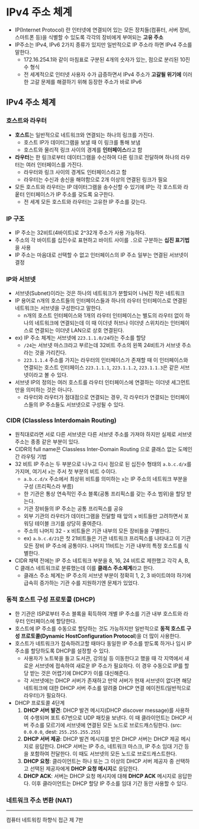 # IPv4 주소 체계

- IP(Internet Protocol) 란 인터넷에 연결되어 있는 모든 장치들(컴퓨터, 서버 장비, 스마트폰 등)을 식별할 수 있도록 각각의 장비에게 부여되는 **고유 주소**
- IP주소는 IPv4, IPv6 2가지 종류가 있지만 일반적으로 IP 주소라 하면 IPv4 주소를 말한다.
    - 172.16.254.1와 같이 마침표로 구분된 4개의 숫자가 있는, 점으로 분리된 10진수 형식
    - 전 세계적으로 인터넷 사용자 수가 급증하면서 IPv4 주소가 **고갈될 위기에** 이러한 고갈 문제를 해결하기 위해 등장한 주소가 바로 IPv6

## IPv4 주소 체계

### 호스트와 라우터

- **호스트**는 일반적으로 네트워크와 연결되는 하나의 링크를 가진다.
    - 호스트 IP가 데이터그램을 보낼 때 이 링크를 통해 보냄
    - 호스트와 물리적 링크 사이의 경계를 **인터페이스**라고 함
- **라우터**는 한 링크로부터 데이터그램을 수신하여 다른 링크로 전달하며 하나의 라우터는 여러 인터페이스를 가진다.
    - 라우터와 링크 사이의 경계도 인터페이스라고 함
    - 라우터는 수신과 송신을 해야함으로 2개 이상의 연결된 링크가 필요
- 모든 호스트와 라우터는 IP 데이터그램을 송수신할 수 있기에 IP는 각 호스트와 라웉터 인터페이스가 IP 주소를 갖도록 요구한다.
    - 전 세계 모든 호스트와 라우터는 고유한 IP 주소를 갖는다.

### IP 구조

- IP 주소는 32비트(4바이트)로 2^32개 주소가 사용 가능하다.
- 주소의 각 바이트를 십진수로 표현하고 바이트 사이를 `.`으로 구분하는 **십진 표기법**을 사용
- IP 주소는 마음대로 선택할 수 없고 인터페이스의 IP 주소 일부는 연결된 서브넷이 결정

### IP와 서브넷

- 서브넷(Subnet)이라는 것은 하나의 네트워크가 분할되어 나눠진 작은 네트워크
- IP 용어로 n개의 호스트들의 인터페이스들과 하나의 라우터 인터페이스로 연결된 네트워크는 서브넷을 구성한다고 말한다.
    - n개의 호스트 인터페이스와 1개의 라우터 인터페이스는 별도의 라우터 없이 하나의 네트워크에 연결되는데 이 때 이더넷 허브나 이더넷 스위치라는 인터페이스로 연결되는 이더넷 LAN으로 상호 연결된다.
- ex) IP 주소 체계는 서브넷에 `223.1.1.0/24`라는 주소를 할당
    - `/24`는 서브넷 마스크라고 부르는데 32비트 주소의 왼쪽 24비트가 서브넷 주소라는 것을 가리킨다.
    - `223.1.1.4` 주소를 가지는 라우터의 인터페이스가 존재할 때 이 인터페이스와 연결되는 호스트 인터페이스 `223.1.1.1`, `223.1.1.2`, `223.1.1.3`은 같은 서브넷이라고 볼 수 있다.
- 서브넷 IP의 정의는 여러 호스트를 라우터 인터페이스에 연결하는 이더넷 세그먼트만을 의미하는 것은 아니다.
    - 라우터와 라우터가 점대점으로 연결되는 경우, 각 라우터가 연결되는 인터페이스들의 IP 주소들도 서브넷으로 구성될 수 있다.

### CIDR (Classless Interdomain Routing)

- 원칙대로라면 서로 다른 서브넷은 다른 서브넷 주소를 가져야 하지만 실제로 서브넷 주소는 종종 같은 부분이 있다.
- CIDR의 full name은 Classless Inter-Domain Routing 으로 클래스 없는 도메인간 라우팅 기법
- 32 비트 IP 주소는 두 부분으로 나누고 다시 점으로 된 십진수 형태의 `a.b.c.d/x`를 가지며, 여기서 `x`는 주서 첫 부분의 비트 수이다.
  - `a.b.c.d/x` 주소에서 최상위 비트를 의미하는 `x`는 IP 주소의 네트워크 부분을 구성 (프리픽스라 부름)
  - 한 기관은 통상 연속적인 주소 블록(공통 프리픽스를 갖는 주소 범위)을 할당 받는다.
  - 기관 장비들의 IP 주소는 공통 프리픽스를 공유
  - 외부 기관의 라우터가 데이터그램을 전달할 때 앞의 `x` 비트들만 고려하면서 포워딩 테이블 크기를 상당히 줄여준다.
  - 주소의 나머지 32 - x 비트들은 기관 내부의 모든 장비들을 구별한다.
  - ex) `a.b.c.d/21`은 첫 21비트들은 기관 네트워크 프리픽스를 나타내고 이 기관 모든 장비 IP 주소에 공통이다. 나머지 11비트는 기관 내부의 특정 호스트를 식별한다.
- CIDR 채택 전에는 IP 주소 네트워크 부분을 8, 16, 24 비트로 제한했고 각각 A, B, C 클래스 네트워크로 분류했는데 이를 **클래스 주소체계**라고 한다.
  - 클래스 주소 체계는 IP 주소의 서브넷 부분이 정확히 1, 2, 3 바이트여야 하기에 급속히 증가하는 기관 수를 지원하기엔 문제가 있었다.

### 동적 호스트 구성 프로토콜 (DHCP)

- 한 기관은 ISP로부터 주소 블록을 획득하여 개별 IP 주소를 기관 내부 호스트와 라우터 인터페이스에 할당한다.
- 호스트에 IP 주소를 수동으로 할당하는 것도 가능하지만 일반적으로 **동적 호스트 구성 프로토콜(Dynamic HostConfiguration Protocol**)을 더 많이 사용한다.
- 호스트가 네트워크가 접속하려고할 때마다 동일한 IP 주소를 받도록 하거나 임시 IP 주소를 할당하도록 DHCP를 설정할 수 있다.
  - 사용자가 노트북을 들고 도서관, 강의실 등 이동한다고 했을 때 각 지역에서 새로운 서브넷에 접속하여 새로운 IP 주소가 필요하다. 이 경우 수동으로 IP를 할당 받는 것은 어렵기에 DHCP가 이를 대신해준다.
  - 각 서브넷에는 DHCP 서버가 존재하고 만약 서버가 현재 서브넷이 없다면 해당 네트워크에 대한 DHCP 서버 주소를 알려줄 DHCP 연결 에이전트(일반적으로 라우터)가 필요하다.
- DHCP 프로토콜 4단계
  1. **DHCP 서버 발견**: DHCP 발견 메시지(DHCP discover message)를 사용하여 수행되며 포트 67번으로 UDP 패킷을 보낸다. 이 때 클라이언트는 DHCP 서버 주소를 모르기에 서브넷에 연결된 모든 노드로 브로드캐스팅한다. (src: `0.0.0.0`, dest: `255.255.255.255`)
  2. **DHCP 서버 제공**: DHCP 발견 메시지를 받은 DHCP 서버는 DHCP 제공 메시지로 응답한다. DHCP 서버는 IP 주소, 네트워크 마스크, IP 주소 임대 기간 등을 포함하여 전달한다. 이 때도 서브넷의 모든 노드로 브로드캐스트한다.
  3. **DHCP 요청**: 클라이언트는 하나 또는 그 이상의 DHCP 서버 제공자 중 선택하고 선택된 제공자에게 **DHCP 요청 메시지**로 응답한다.
  4. **DHCP ACK**: 서버는 DHCP 요청 메시지에 대해 **DHCP ACK** 메시지로 응답한다. 이후 클라이언트는 DHCP 할당 IP 주소를 임대 기간 동안 사용할 수 있다.

### 네트워크 주소 변환 (NAT)

---

컴퓨터 네트워킹 하향식 접근 제 7판